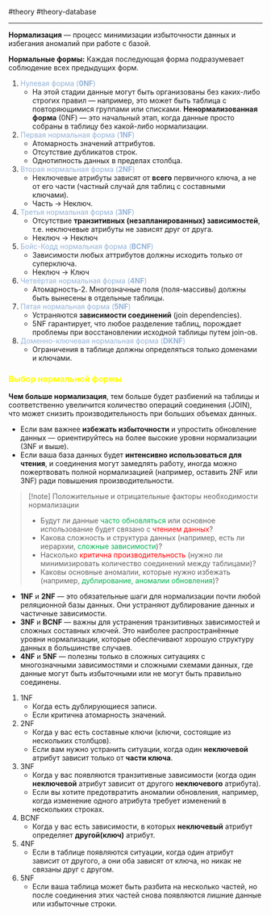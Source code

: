  #theory #theory-database

---
**Нормализация**  — процесс минимизации избыточности данных и избегания аномалий при работе с базой. 

**Нормальные формы:**
Каждая последующая форма подразумевает соблюдение всех предыдущих форм.

1. <font color="#95b3d7">Нулевая форма (**0NF**)</font>
	- На этой стадии данные могут быть организованы без каких-либо строгих правил — например, это может быть таблица с повторяющимися группами или списками. **Ненормализованная форма** (0NF) — это начальный этап, когда данные просто собраны в таблицу без какой-либо нормализации.
2. <font color="#95b3d7">Первая нормальная форма (**1NF**)</font>
	- Атомарность значений аттрибутов.
	- Отсутствие дубликатов строк.
	- Однотипность данных в пределах столбца.
3. <font color="#95b3d7">Вторая нормальная форма (**2NF**)</font>
	- Неключевые атрибуты зависят от **всего** первичного ключа, а не от его части (частный случай для таблиц с составными ключами).
	- Часть -> Неключ.
4. <font color="#95b3d7">Третья нормальная форма (**3NF**)</font>
	- Отсутствие **транзитивных (незапланированных) зависимостей**, т.е. неключевые атрибуты не зависят друг от друга.
	- Неключ -> Неключ
5. <font color="#95b3d7">Бойс-Кодд нормальная форма (**BCNF**)</font>
	- Зависимости любых аттрибутов должны исходить только от суперключа.
	- Неключ -> Ключ
6. <font color="#95b3d7">Четвёртая нормальная форма (**4NF**)</font>
	- Атомарность-2. Многозначные поля (поля-массивы) должны быть вынесены в отдельные таблицы.
7. <font color="#95b3d7">Пятая нормальная форма (**5NF**)</font>
	- Устраняются **зависимости соединений** (join dependencies).
	- 5NF гарантирует, что любое разделение таблиц, порождает проблемы при восстановлении исходной таблицы путем join-ов.
8. <font color="#95b3d7">Доменно-ключевая нормальная форма (**DKNF**)</font>
	- Ограничения в таблице должны определяться только доменами и ключами.

### <font color="#ffff00">Выбор нормальной формы</font>

**Чем больше нормализация**, тем больше будет разбиений на таблицы и соответственно увеличится количество операций соединения (JOIN), что может снизить производительность при больших объемах данных.
- Если вам важнее **избежать избыточности** и упростить обновление данных — ориентируйтесь на более высокие уровни нормализации (3NF и выше).
- Если ваша база данных будет **интенсивно использоваться для чтения**, и соединения могут замедлять работу, иногда можно пожертвовать полной нормализацией (например, оставить 2NF или 3NF) ради повышения производительности.

> [!note] Положительные и отрицательные факторы необходимости нормализации
> - Будут ли данные <font color="#00b050">часто обновляться</font> или основное использование будет связано с <font color="#ff0000">чтением данных</font>?
> - Какова сложность и структура данных (например, есть ли иерархии, <font color="#00b050">сложные зависимости</font>)?
> - Насколько <font color="#ff0000">критична производительность</font> (нужно ли минимизировать количество соединений между таблицами)?
> - Каковы основные аномалии, которые нужно избежать (например, <font color="#00b050">дублирование, аномалии обновления</font>)?

- **1NF** и **2NF** — это обязательные шаги для нормализации почти любой реляционной базы данных. Они устраняют дублирование данных и частичные зависимости.
- **3NF** и **BCNF** — важны для устранения транзитивных зависимостей и сложных составных ключей. Это наиболее распространённые уровни нормализации, которые обеспечивают хорошую структуру данных в большинстве случаев.
- **4NF** и **5NF** — полезны только в сложных ситуациях с многозначными зависимостями и сложными схемами данных, где данные могут быть избыточными или не могут быть правильно соединены.

1. 1NF
	- Когда есть дублирующиеся записи.
	- Если критична атомарность значений.
2. 2NF
	- Когда у вас есть составные ключи (ключи, состоящие из нескольких столбцов).
	- Если вам нужно устранить ситуации, когда один **неключевой** атрибут зависит только от **части ключа**. 
3. 3NF
	- Когда у вас появляются транзитивные зависимости (когда один **неключевой** атрибут зависит от другого **неключевого** атрибута).
	- Если вы хотите предотвратить аномалии обновления, например, когда изменение одного атрибута требует изменений в нескольких строках.
4. BCNF
	- Когда у вас есть зависимости, в которых **неключевый** атрибут определяет **другой(ключ)** атрибут. 
5. 4NF
	- Если в таблице появляются ситуации, когда один атрибут зависит от другого, а они оба зависят от ключа, но никак не связаны друг с другом.
6. 5NF
	- Если ваша таблица может быть разбита на несколько частей, но после соединения этих частей снова появляются лишние данные или избыточные строки.
